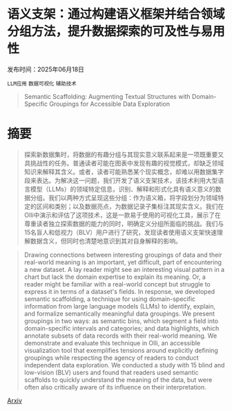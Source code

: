 # 语义支架：通过构建语义框架并结合领域分组方法，提升数据探索的可及性与易用性

发布时间：2025年06月18日

`LLM应用` `数据可视化` `辅助技术`

> Semantic Scaffolding: Augmenting Textual Structures with Domain-Specific Groupings for Accessible Data Exploration

# 摘要

> 探索新数据集时，将数据的有趣分组与其现实意义联系起来是一项既重要又具挑战性的任务。普通读者可能在图表中发现有趣的视觉模式，却缺乏领域知识来解释其含义。或者，读者可能熟悉某个现实概念，却难以用数据集字段来表达。为解决这一问题，我们开发了语义支架技术，该技术利用大型语言模型（LLMs）的领域特定信息，识别、解释和形式化具有语义意义的数据分组。我们以两种方式呈现这些分组：作为语义箱，将字段划分为领域特定的区间和类别；以及数据亮点，为数据记录子集标注其现实含义。我们在Olli中演示和评估了这项技术，这是一款易于使用的可视化工具，展示了在尊重读者独立探索数据的能力的同时，明确定义分组所面临的挑战。我们与15名盲人和低视力（BLV）用户进行了研究，发现读者使用语义支架快速理解数据含义，但同时也清楚地意识到其对自身解释的影响。

> Drawing connections between interesting groupings of data and their real-world meaning is an important, yet difficult, part of encountering a new dataset. A lay reader might see an interesting visual pattern in a chart but lack the domain expertise to explain its meaning. Or, a reader might be familiar with a real-world concept but struggle to express it in terms of a dataset's fields. In response, we developed semantic scaffolding, a technique for using domain-specific information from large language models (LLMs) to identify, explain, and formalize semantically meaningful data groupings. We present groupings in two ways: as semantic bins, which segment a field into domain-specific intervals and categories; and data highlights, which annotate subsets of data records with their real-world meaning. We demonstrate and evaluate this technique in Olli, an accessible visualization tool that exemplifies tensions around explicitly defining groupings while respecting the agency of readers to conduct independent data exploration. We conducted a study with 15 blind and low-vision (BLV) users and found that readers used semantic scaffolds to quickly understand the meaning of the data, but were often also critically aware of its influence on their interpretation.

[Arxiv](https://arxiv.org/abs/2506.15883)